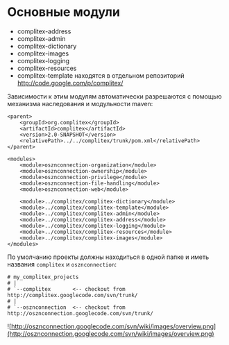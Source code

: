 # Основные модули #

  * complitex-address
  * complitex-admin
  * complitex-dictionary
  * complitex-images
  * complitex-logging
  * complitex-resources
  * complitex-template
находятся в отдельном репозиторий http://code.google.com/p/complitex/

Зависимости к этим модулям автоматически разрешаются с помощью механизма наследования и модульности maven:
```
<parent>
    <groupId>org.complitex</groupId>
    <artifactId>complitex</artifactId>
    <version>2.0-SNAPSHOT</version>
    <relativePath>../../complitex/trunk/pom.xml</relativePath>
</parent>

<modules>
    <module>osznconnection-organization</module>
    <module>osznconnection-ownership</module>
    <module>osznconnection-privilege</module>
    <module>osznconnection-file-handling</module>
    <module>osznconnection-web</module>

    <module>../complitex/complitex-dictionary</module>
    <module>../complitex/complitex-template</module>
    <module>../complitex/complitex-admin</module>
    <module>../complitex/complitex-address</module>
    <module>../complitex/complitex-logging</module>
    <module>../complitex/complitex-resources</module>
    <module>../complitex/complitex-images</module>
</modules>
```

По умолчанию проекты должны находиться в одной папке и иметь названия `complitex` и `osznconnection`:

```
# my_complitex_projects
# |
# `--complitex       <-- checkout from http://complitex.googlecode.com/svn/trunk/
# |   
# `--osznconnection  <-- checkout from http://osznconnection.googlecode.com/svn/trunk/
```

![http://osznconnection.googlecode.com/svn/wiki/images/overview.png](http://osznconnection.googlecode.com/svn/wiki/images/overview.png)
